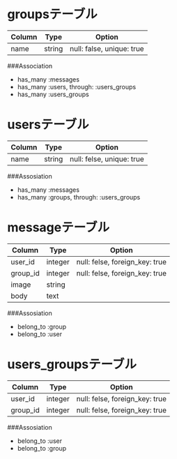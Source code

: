 # groupsテーブル

|Column|Type|Option|
|------|----|------|
|name|string|null: false, unique: true|

###Association
- has_many :messages
- has_many :users, through: :users_groups
- has_many :users_groups

# usersテーブル

|Column|Type|Option|
|------|----|------|
|name|string|null: felse, unique: true|

###Assosiation
- has_many :messages
- has_many :groups, through: :users_groups

# messageテーブル

|Column|Type|Option|
|------|----|------|
|user_id|integer|null: felse, foreign_key: true|
|group_id|integer|null: felse, foreign_key: true|
|image|string|
|body|text|

###Assosiation
- belong_to :group
- belong_to :user

# users_groupsテーブル

|Column|Type|Option|
|------|----|------|
|user_id|integer|null: felse, foreign_key: true|
|group_id|integer|null: felse, foreign_key: true|

###Assosiation
- belong_to :user
- belong_to :group

